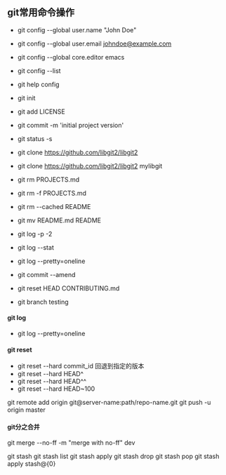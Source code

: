 ## git常用命令操作

- git config --global user.name "John Doe"
- git config --global user.email johndoe@example.com
- git config --global core.editor emacs
- git config --list
- git help config


- git init
- git add LICENSE
- git commit -m 'initial project version'
- git status -s
- git clone https://github.com/libgit2/libgit2
- git clone https://github.com/libgit2/libgit2 mylibgit

- git rm PROJECTS.md
- git rm -f PROJECTS.md
- git rm --cached README
- git mv README.md README

- git log -p -2
- git log --stat
- git log --pretty=oneline

- git commit --amend

- git reset HEAD CONTRIBUTING.md

- git branch testing

#### git log
- git log --pretty=oneline

#### git reset
- git reset --hard commit_id 回退到指定的版本
- git reset --hard HEAD^
- git reset --hard HEAD^^
- git reset --hard HEAD~100


git remote add origin git@server-name:path/repo-name.git
git push -u origin master

#### git分之合并
git merge --no-ff -m "merge with no-ff" dev

git stash
git stash list
git stash apply
git stash drop
git stash pop
git stash apply stash@{0}